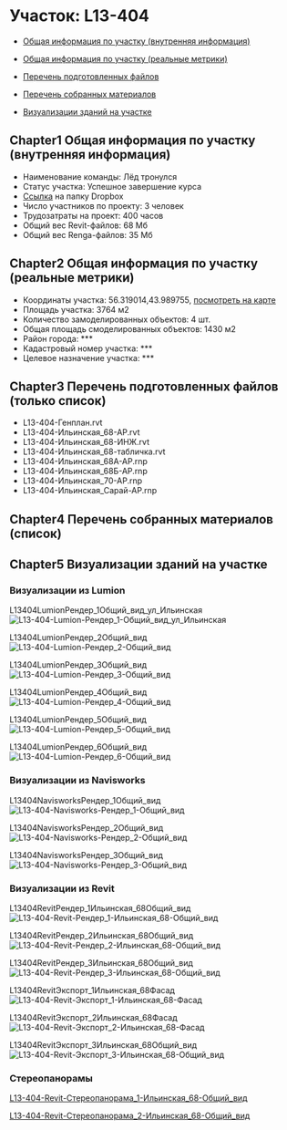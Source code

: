 # Участок: L13-404

* [Общая информация по участку (внутренняя информация)](#Chapter1)

* [Общая информация по участку (реальные метрики)](#Chapter2)

* [Перечень подготовленных файлов](#Chapter3)

* [Перечень собранных материалов](#Chapter4)

* [Визуализации зданий на участке](#Chapter5)

## <a id="test">Chapter1</a> Общая информация по участку (внутренняя информация)
+ Наименование команды: Лёд тронулся
+ Статус участка: Успешное завершение курса
+ [Ссылка](https://www.dropbox.com/sh/wvvgv1nw1iqred9/AADxCKYC26QQAFCIcfHp-rt6a/L13_404?dl=0) на папку Dropbox
+ Число участников по проекту: 3 человек
+ Трудозатраты на проект: 400 часов
+ Общий вес Revit-файлов: 68 Мб
+ Общий вес Renga-файлов: 35 Мб
## <a id="test">Chapter2</a> Общая информация по участку (реальные метрики)
+ Координаты участка: 56.319014,43.989755, [посмотреть на карте](https://yandex.ru/maps/47/nizhny-novgorod/?ll=56.319014%2C43.989755&z=19)
+ Площадь участка: 3764 м2
+ Количество замоделированных объектов: 4 шт.
+ Общая площадь смоделированных объектов: 1430 м2
+ Район города: *** 
+ Кадастровый номер участка: *** 
+ Целевое назначение участка: *** 
## <a id="test">Chapter3</a> Перечень подготовленных файлов (только список)
+ L13-404-Генплан.rvt
+ L13-404-Ильинская_68-АР.rvt
+ L13-404-Ильинская_68-ИНЖ.rvt
+ L13-404-Ильинская_68-табличка.rvt
+ L13-404-Ильинская_68А-АР.rnp
+ L13-404-Ильинская_68Б-АР.rnp
+ L13-404-Ильинская_70-АР.rnp
+ L13-404-Ильинская_Сарай-АР.rnp
## <a id="test">Chapter4</a> Перечень собранных материалов (список)
## <a id="test">Chapter5</a> Визуализации зданий на участке
### Визуализации из Lumion
L13404LumionРендер_1Общий_вид_ул_Ильинская
![L13-404-Lumion-Рендер_1-Общий_вид_ул_Ильинская](/Images/L13_404/L13-404-Lumion-Рендер_1-Общий_вид_ул_Ильинская_Compressed.jpg)

L13404LumionРендер_2Общий_вид
![L13-404-Lumion-Рендер_2-Общий_вид](/Images/L13_404/L13-404-Lumion-Рендер_2-Общий_вид_Compressed.jpg)

L13404LumionРендер_3Общий_вид
![L13-404-Lumion-Рендер_3-Общий_вид](/Images/L13_404/L13-404-Lumion-Рендер_3-Общий_вид_Compressed.jpg)

L13404LumionРендер_4Общий_вид
![L13-404-Lumion-Рендер_4-Общий_вид](/Images/L13_404/L13-404-Lumion-Рендер_4-Общий_вид_Compressed.jpg)

L13404LumionРендер_5Общий_вид
![L13-404-Lumion-Рендер_5-Общий_вид](/Images/L13_404/L13-404-Lumion-Рендер_5-Общий_вид_Compressed.jpg)

L13404LumionРендер_6Общий_вид
![L13-404-Lumion-Рендер_6-Общий_вид](/Images/L13_404/L13-404-Lumion-Рендер_6-Общий_вид_Compressed.jpg)

### Визуализации из Navisworks
L13404NavisworksРендер_1Общий_вид
![L13-404-Navisworks-Рендер_1-Общий_вид](/Images/L13_404/L13-404-Navisworks-Рендер_1-Общий_вид_Compressed.jpg)

L13404NavisworksРендер_2Общий_вид
![L13-404-Navisworks-Рендер_2-Общий_вид](/Images/L13_404/L13-404-Navisworks-Рендер_2-Общий_вид_Compressed.jpg)

L13404NavisworksРендер_3Общий_вид
![L13-404-Navisworks-Рендер_3-Общий_вид](/Images/L13_404/L13-404-Navisworks-Рендер_3-Общий_вид_Compressed.jpg)

### Визуализации из Revit
L13404RevitРендер_1Ильинская_68Общий_вид
![L13-404-Revit-Рендер_1-Ильинская_68-Общий_вид](/Images/L13_404/L13-404-Revit-Рендер_1-Ильинская_68-Общий_вид_Compressed.jpg)

L13404RevitРендер_2Ильинская_68Общий_вид
![L13-404-Revit-Рендер_2-Ильинская_68-Общий_вид](/Images/L13_404/L13-404-Revit-Рендер_2-Ильинская_68-Общий_вид_Compressed.jpg)

L13404RevitРендер_3Ильинская_68Общий_вид
![L13-404-Revit-Рендер_3-Ильинская_68-Общий_вид](/Images/L13_404/L13-404-Revit-Рендер_3-Ильинская_68-Общий_вид_Compressed.jpg)

L13404RevitЭкспорт_1Ильинская_68Фасад
![L13-404-Revit-Экспорт_1-Ильинская_68-Фасад](/Images/L13_404/L13-404-Revit-Экспорт_1-Ильинская_68-Фасад_Compressed.jpg)

L13404RevitЭкспорт_2Ильинская_68Фасад
![L13-404-Revit-Экспорт_2-Ильинская_68-Фасад](/Images/L13_404/L13-404-Revit-Экспорт_2-Ильинская_68-Фасад_Compressed.jpg)

L13404RevitЭкспорт_3Ильинская_68Общий_вид
![L13-404-Revit-Экспорт_3-Ильинская_68-Общий_вид](/Images/L13_404/L13-404-Revit-Экспорт_3-Ильинская_68-Общий_вид_Compressed.jpg)

### Стереопанорамы
[L13-404-Revit-Стереопанорама_1-Ильинская_68-Общий_вид](https://pano.autodesk.com/pano.html?url=jpgs/546640be-fec2-4e5e-861c-cfcaa26ec358&version=2)

[L13-404-Revit-Стереопанорама_2-Ильинская_68-Общий_вид](https://pano.autodesk.com/pano.html?url=jpgs/fa4b975d-b02f-4c91-beb6-e2a51ea5c68e&version=2)

